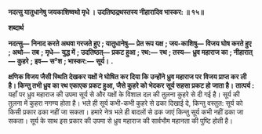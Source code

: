 **नदत्सु यातुधानेषु जयकाशिष्वथो मृधे ।** **उदतिष्ठद्रथस्तस्य नीहारादिव भास्कर: ॥ १५॥** 

**शब्दार्थ** 

**नदत्सु—** **निनाद करते अथवा गरजते हुए** **; यातुधानेषु—** **प्रेत रूप यक्ष** **; जय-काशिषु—** **विजय घोष करते हुए** **; अथो—** **तब** **;** **मृधे—** **युद्ध में** **; उदतिष्ठत्—** **प्रकट हुआ** **; रथ:—** **रथ** **; तस्य—** **ध्रुव महाराज का** **; नीहारात्—** **कुहरे** **; इव—** **स²श** **; भास्कर:—** **सूर्य।** **.** 

**क्षणिक विजय जैसी स्थिति देखकर यक्षों ने घोषित कर दिया कि उन्होंने ध्रुव महाराज पर** **विजय प्राप्त कर ली है। किन्तु तभी ध्रुव का रथ एकाएक प्रकट हुआ, जैसे कुहरे को भेदकर** **सूर्य सहसा प्रकट हो जाता है।** **तात्पर्य :** यहाँ पर ध्रुव महाराज की उपमा सूर्य से और यक्षों के विशाल दल की तुलना कुहरे से दी गई है। सूर्य की तुलना में कुहरा नगण्य होता है। भले ही सूर्य कभी-कभी कुहरे से ढका दिखाई दे, किन्तु वस्तुत: सूर्य को किसी प्रकार ढका नहीं जा सकता। हमारे नेत्र भले ही बादलों से ढक जाएं किन्तु सूर्य कभी नहीं ढका जा सकता। सूर्य के साथ इस प्रकार की उपमा से ध्रुव महाराज की सार्वभौम महानता की पुष्टि होती है।  